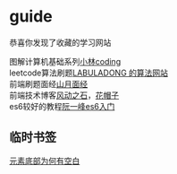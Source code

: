 # guide

恭喜你发现了收藏的学习网站

图解计算机基础系列[小林coding](https://xiaolincoding.com/)  
leetcode算法刷题[LABULADONG 的算法网站](https://labuladong.github.io/algo/)  
前端刷题面经[山月面经](https://q.shanyue.tech/)  
前端技术博客[风动之石](https://blog.windstone.cc/)，[花帽子](https://jonny-wei.github.io/blog/)  
es6较好的教程[阮一峰es6入门](https://es6.ruanyifeng.com/)

## 临时书签

[<img>元素底部为何有空白](https://www.zhihu.com/question/21558138)
